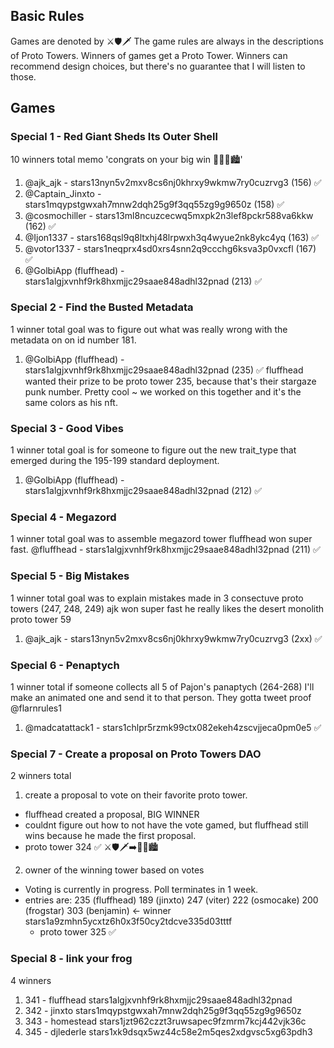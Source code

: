 
## Basic Rules
Games are denoted by ⚔️🛡️🗡️
The game rules are always in the descriptions of Proto Towers.
Winners of games get a Proto Tower.
Winners can recommend design choices, but there's no guarantee that I will listen to those.

## Games
### Special 1 - Red Giant Sheds Its Outer Shell
10 winners total
memo 'congrats on your big win 🌃🌆🌇🏙️'

1. @ajk_ajk - stars13nyn5v2mxv8cs6nj0khrxy9wkmw7ry0cuzrvg3 (156) ✅
2. @Captain_Jinxto - stars1mqypstgwxah7mnw2dqh25g9f3qq55zg9g9650z (158) ✅
3. @cosmochiller - stars13ml8ncuzcecwq5mxpk2n3lef8pckr588va6kkw (162) ✅
4. @Ijon1337 - stars168qsl9q8ltxhj48lrpwxh3q4wyue2nk8ykc4yq (163) ✅
5. @votor1337 - stars1neqprx4sd0xrs4snn2q9ccchg6ksva3p0vxcfl (167) ✅
6. @GolbiApp (fluffhead) - stars1algjxvnhf9rk8hxmjjc29saae848adhl32pnad (213) ✅

### Special 2 - Find the Busted Metadata
1 winner total
goal was to figure out what was really wrong with the metadata on on id number 181.

1. @GolbiApp (fluffhead) - stars1algjxvnhf9rk8hxmjjc29saae848adhl32pnad (235) ✅
fluffhead wanted their prize to be proto tower 235, because that's their stargaze punk number. Pretty cool ~ we worked on this together and it's the same colors as his nft.

### Special 3 - Good Vibes
1 winner total
goal is for someone to figure out the new trait_type that emerged during the 195-199 standard deployment.

1. @GolbiApp (fluffhead) - stars1algjxvnhf9rk8hxmjjc29saae848adhl32pnad (212) ✅

### Special 4 - Megazord
1 winner total
goal was to assemble megazord tower
fluffhead won super fast.
@fluffhead - stars1algjxvnhf9rk8hxmjjc29saae848adhl32pnad (211) ✅

### Special 5 - Big Mistakes
1 winner total
goal was to explain mistakes made in 3 consectuve proto towers (247, 248, 249)
ajk won super fast
he really likes the desert monolith proto tower 59

1. @ajk_ajk - stars13nyn5v2mxv8cs6nj0khrxy9wkmw7ry0cuzrvg3 (2xx) ✅

### Special 6 - Penaptych
1 winner total
if someone collects all 5 of Pajon's panaptych (264-268) I'll make an animated one and send it to that person. They gotta tweet proof @flarnrules1

1. @madcatattack1 - stars1chlpr5rzmk99ctx082ekeh4zscvjjeca0pm0e5 ✅


### Special 7 - Create a proposal on Proto Towers DAO
2 winners total

1. create a proposal to vote on their favorite proto tower.
- fluffhead created a proposal, BIG WINNER
- couldnt figure out how to not have the vote gamed, but fluffhead still wins because he made the first proposal.
- proto tower 324 ✅
⚔️🛡️🗡️➡️🌆🌃🏙️

2. owner of the winning tower based on votes
- Voting is currently in progress. Poll terminates in 1 week.
- entries are:
    235 (fluffhead)
    189 (jinxto)
    247 (viter)
    222 (osmocake)
    200 (frogstar)
    303 (benjamin) <- winner
    stars1a9zmhn5ycxtz6h0x3f50cy2tdcve335d03tttf
    - proto tower 325 ✅


### Special 8 - link your frog
4 winners
1. 341 - fluffhead stars1algjxvnhf9rk8hxmjjc29saae848adhl32pnad
2. 342 - jinxto stars1mqypstgwxah7mnw2dqh25g9f3qq55zg9g9650z
3. 343 - homestead stars1jzt962czzt3ruwsapec9fzmrm7kcj442vjk36c
4. 345 - djlederle stars1xk9dsqx5wz44c58e2m5qes2xdgvsc5xg63pdh3
